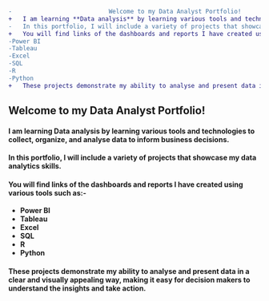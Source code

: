 
```diff
-                           Welcome to my Data Analyst Portfolio!
+   I am learning **Data analysis** by learning various tools and technologies to collect, organize, and analyse data to inform business decisions. 
-   In this portfolio, I will include a variety of projects that showcase my data analytics skills. 
+   You will find links of the dashboards and reports I have created using various tools such as:-
-Power BI 
-Tableau
-Excel
-SQL
-R
-Python
+   These projects demonstrate my ability to analyse and present data in a clear and visually appealing way, making it easy for decision makers to understand the insights and take action.
```

##                         Welcome to my Data Analyst Portfolio!
#### I am learning **Data analysis** by learning various tools and technologies to collect, organize, and analyse data to inform business decisions. 
####  In this portfolio, I will include a variety of projects that showcase my data analytics skills. 
#### You will find links of the dashboards and reports I have created using various tools such as:-
- **Power BI** 
- **Tableau**
- **Excel**
- **SQL**
- **R**
- **Python**
####  These projects demonstrate my ability to analyse and present data in a clear and visually appealing way, making it easy for decision makers to understand the insights and take action.
